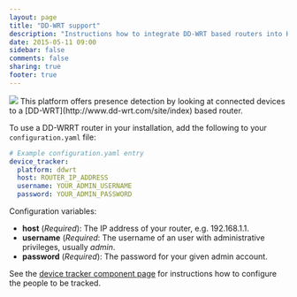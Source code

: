 ```yaml
---
layout: page
title: "DD-WRT support"
description: "Instructions how to integrate DD-WRT based routers into Home Assistant."
date: 2015-05-11 09:00
sidebar: false
comments: false
sharing: true
footer: true
---
```


<img src='/images/supported_brands/ddwrt.png' class='brand pull-right' />
This platform offers presence detection by looking at connected devices to a [DD-WRT](http://www.dd-wrt.com/site/index) based router.

To use a DD-WRRT router in your installation, add the following to your `configuration.yaml` file:

```yaml
# Example configuration.yaml entry
device_tracker:
  platform: ddwrt
  host: ROUTER_IP_ADDRESS
  username: YOUR_ADMIN_USERNAME
  password: YOUR_ADMIN_PASSWORD
```

Configuration variables:

- **host** (*Required*): The IP address of your router, e.g. 192.168.1.1.
- **username** (*Required*: The username of an user with administrative privileges, usually *admin*.
- **password** (*Required*): The password for your given admin account.

See the [device tracker component page](/components/device_tracker.html) for instructions how to configure the people to be tracked.
